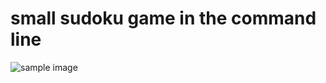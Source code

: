 # small sudoku game in the command line 

![sample image](https://github.com/ValentinKolb/sudoku-solver/edit/master/sample_image.png)
